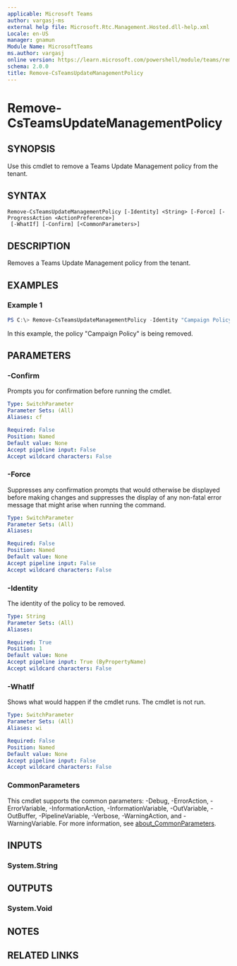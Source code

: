 ```yaml
---
applicable: Microsoft Teams
author: vargasj-ms
external help file: Microsoft.Rtc.Management.Hosted.dll-help.xml
Locale: en-US
manager: gnamun
Module Name: MicrosoftTeams
ms.author: vargasj
online version: https://learn.microsoft.com/powershell/module/teams/remove-csteamsupdatemanagementpolicy
schema: 2.0.0
title: Remove-CsTeamsUpdateManagementPolicy
---
```


# Remove-CsTeamsUpdateManagementPolicy

## SYNOPSIS
Use this cmdlet to remove a Teams Update Management policy from the tenant.

## SYNTAX

```
Remove-CsTeamsUpdateManagementPolicy [-Identity] <String> [-Force] [-ProgressAction <ActionPreference>]
 [-WhatIf] [-Confirm] [<CommonParameters>]
```

## DESCRIPTION
Removes a Teams Update Management policy from the tenant.

## EXAMPLES

### Example 1
```powershell
PS C:\> Remove-CsTeamsUpdateManagementPolicy -Identity "Campaign Policy"
```

In this example, the policy "Campaign Policy" is being removed.

## PARAMETERS

### -Confirm
Prompts you for confirmation before running the cmdlet.

```yaml
Type: SwitchParameter
Parameter Sets: (All)
Aliases: cf

Required: False
Position: Named
Default value: None
Accept pipeline input: False
Accept wildcard characters: False
```

### -Force
Suppresses any confirmation prompts that would otherwise be displayed before making changes and suppresses the display of any non-fatal error message that might arise when running the command.

```yaml
Type: SwitchParameter
Parameter Sets: (All)
Aliases:

Required: False
Position: Named
Default value: None
Accept pipeline input: False
Accept wildcard characters: False
```

### -Identity
The identity of the policy to be removed.

```yaml
Type: String
Parameter Sets: (All)
Aliases:

Required: True
Position: 1
Default value: None
Accept pipeline input: True (ByPropertyName)
Accept wildcard characters: False
```

### -WhatIf
Shows what would happen if the cmdlet runs.
The cmdlet is not run.

```yaml
Type: SwitchParameter
Parameter Sets: (All)
Aliases: wi

Required: False
Position: Named
Default value: None
Accept pipeline input: False
Accept wildcard characters: False
```

### CommonParameters
This cmdlet supports the common parameters: -Debug, -ErrorAction, -ErrorVariable, -InformationAction, -InformationVariable, -OutVariable, -OutBuffer, -PipelineVariable, -Verbose, -WarningAction, and -WarningVariable. For more information, see [about_CommonParameters](http://go.microsoft.com/fwlink/?LinkID=113216).

## INPUTS

### System.String

## OUTPUTS

### System.Void

## NOTES

## RELATED LINKS
